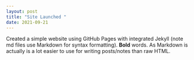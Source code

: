 ```yaml
---
layout: post
title: "Site Launched "
date: 2021-09-21
---
```

Created a simple website using GitHub Pages with integrated Jekyll (note md files use Markdown for syntax formatting).  **Bold** words.  As Markdown is actually is a lot easier to use for writing posts/notes than raw HTML.
